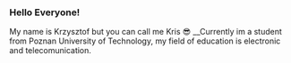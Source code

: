 ### Hello Everyone! 

My name is Krzysztof but you can call me Kris 😎
__Currently im a student from Poznan University of Technology, my field of education is electronic and telecomunication.




<!--
Do siebie samego: "<!-- zaczyna sie komentarz "- - >" razem połączone w 1 daje koniec linii z komentarzem. Także publicznie tego nie widać
**kryty8/kryty8** is a ✨ _special_ ✨ repository because its `README.md` (this file) appears on your GitHub profile.

Here are some ideas to get you started:

- 🔭 I’m currently working on ...
- 🌱 I’m currently learning ...
- 👯 I’m looking to collaborate on ...
- 🤔 I’m looking for help with ...
- 💬 Ask me about ...
- 📫 How to reach me: ...
- 😄 Pronouns: ...
- ⚡ Fun fact: ...
-->


